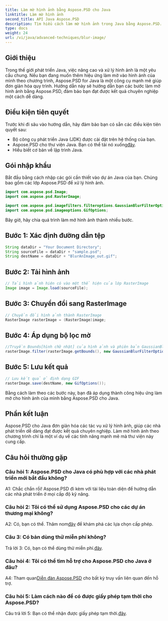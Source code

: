 ```yaml
---
title: Làm mờ hình ảnh bằng Aspose.PSD cho Java
linktitle: Làm mờ hình ảnh
second_title: API Java Aspose.PSD
description: Tìm hiểu cách làm mờ hình ảnh trong Java bằng Aspose.PSD. Hãy làm theo hướng dẫn từng bước của chúng tôi để có được kết quả chuyên nghiệp.
type: docs
weight: 24
url: /vi/java/advanced-techniques/blur-image/
---
```

## Giới thiệu

Trong thế giới phát triển Java, việc nâng cao và xử lý hình ảnh là một yêu cầu chung. Nếu bạn đang muốn thêm hiệu ứng làm mờ vào hình ảnh của mình theo chương trình, Aspose.PSD for Java là một công cụ mạnh mẽ giúp đơn giản hóa quy trình. Hướng dẫn này sẽ hướng dẫn bạn các bước làm mờ hình ảnh bằng Aspose.PSD, đảm bảo bạn đạt được kết quả chuyên nghiệp một cách dễ dàng.

## Điều kiện tiên quyết

Trước khi đi sâu vào hướng dẫn, hãy đảm bảo bạn có sẵn các điều kiện tiên quyết sau:

- Bộ công cụ phát triển Java (JDK) được cài đặt trên hệ thống của bạn.
-  Aspose.PSD cho thư viện Java. Bạn có thể tải nó xuống[đây](https://releases.aspose.com/psd/java/).
- Hiểu biết cơ bản về lập trình Java.

## Gói nhập khẩu

Bắt đầu bằng cách nhập các gói cần thiết vào dự án Java của bạn. Chúng bao gồm các lớp Aspose.PSD để xử lý hình ảnh.

```java
import com.aspose.psd.Image;
import com.aspose.psd.RasterImage;

import com.aspose.psd.imagefilters.filteroptions.GaussianBlurFilterOptions;
import com.aspose.psd.imageoptions.GifOptions;
```

Bây giờ, hãy chia quá trình làm mờ hình ảnh thành nhiều bước.

## Bước 1: Xác định đường dẫn tệp

```java
String dataDir = "Your Document Directory";
String sourceFile = dataDir + "sample.psd";
String destName = dataDir + "BlurAnImage_out.gif";
```

## Bước 2: Tải hình ảnh

```java
// Tải hình ảnh hiện có vào một thể hiện của lớp RasterImage
Image image = Image.load(sourceFile);
```

## Bước 3: Chuyển đổi sang RasterImage

```java
// Chuyển đổi hình ảnh thành RasterImage
RasterImage rasterImage = (RasterImage)image;
```

## Bước 4: Áp dụng bộ lọc mờ

```java
//Truyền Bounds[hình chữ nhật] của hình ảnh và phiên bản GaussianBlurFilterOptions cho phương thức Filter
rasterImage.filter(rasterImage.getBounds(), new GaussianBlurFilterOptions(15, 15));
```

## Bước 5: Lưu kết quả

```java
// Lưu kết quả ở định dạng GIF
rasterImage.save(destName, new GifOptions());
```

Bằng cách làm theo các bước này, bạn đã áp dụng thành công hiệu ứng làm mờ cho hình ảnh của mình bằng Aspose.PSD cho Java.

## Phần kết luận

Aspose.PSD cho Java đơn giản hóa các tác vụ xử lý hình ảnh, giúp các nhà phát triển dễ dàng đạt được kết quả chuyên nghiệp. Làm mờ hình ảnh theo chương trình chỉ là một ví dụ về các tính năng mạnh mẽ mà thư viện này cung cấp.

## Câu hỏi thường gặp

### Câu hỏi 1: Aspose.PSD cho Java có phù hợp với các nhà phát triển mới bắt đầu không?

A1: Chắc chắn rồi! Aspose.PSD đi kèm với tài liệu toàn diện để hướng dẫn các nhà phát triển ở mọi cấp độ kỹ năng.

### Câu hỏi 2: Tôi có thể sử dụng Aspose.PSD cho các dự án thương mại không?

 A2: Có, bạn có thể. Thăm nom[đây](https://purchase.aspose.com/buy) để khám phá các lựa chọn cấp phép.

### Câu 3: Có bản dùng thử miễn phí không?

 Trả lời 3: Có, bạn có thể dùng thử miễn phí.[đây](https://releases.aspose.com/).

### Câu hỏi 4: Tôi có thể tìm hỗ trợ cho Aspose.PSD cho Java ở đâu?

 A4: Tham quan[Diễn đàn Aspose.PSD](https://forum.aspose.com/c/psd/34) cho bất kỳ truy vấn liên quan đến hỗ trợ.

### Câu hỏi 5: Làm cách nào để có được giấy phép tạm thời cho Aspose.PSD?

 Câu trả lời 5: Bạn có thể nhận được giấy phép tạm thời.[đây](https://purchase.aspose.com/temporary-license/).